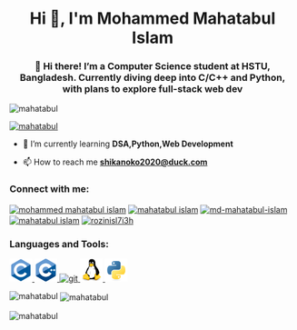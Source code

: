 <h1 align="center">Hi 👋, I'm Mohammed Mahatabul Islam</h1>
<h3 align="center">👋 Hi there! I’m a Computer Science student at HSTU, Bangladesh. Currently diving deep into C/C++ and Python, with plans to explore full-stack web dev</h3>

<p align="left"> <img src="https://komarev.com/ghpvc/?username=mahatabul&label=Profile%20views&color=0e75b6&style=flat" alt="mahatabul" /> </p>

<p align="left"> <a href="https://github.com/ryo-ma/github-profile-trophy"><img src="https://github-profile-trophy.vercel.app/?username=mahatabul" alt="mahatabul" /></a> </p>

- 🌱 I’m currently learning **DSA,Python,Web Development**

- 📫 How to reach me **shikanoko2020@duck.com**

<h3 align="left">Connect with me:</h3>
<p align="left">
<a href="https://linkedin.com/in/mohammed mahatabul islam" target="blank"><img align="center" src="https://raw.githubusercontent.com/rahuldkjain/github-profile-readme-generator/master/src/images/icons/Social/linked-in-alt.svg" alt="mohammed mahatabul islam" height="30" width="40" /></a>
<a href="https://fb.com/mahatabul islam" target="blank"><img align="center" src="https://raw.githubusercontent.com/rahuldkjain/github-profile-readme-generator/master/src/images/icons/Social/facebook.svg" alt="mahatabul islam" height="30" width="40" /></a>
<a href="https://codeforces.com/profile/md-mahatabul-islam" target="blank"><img align="center" src="https://raw.githubusercontent.com/rahuldkjain/github-profile-readme-generator/master/src/images/icons/Social/codeforces.svg" alt="md-mahatabul-islam" height="30" width="40" /></a>
<a href="https://www.leetcode.com/mahatabul islam" target="blank"><img align="center" src="https://raw.githubusercontent.com/rahuldkjain/github-profile-readme-generator/master/src/images/icons/Social/leet-code.svg" alt="mahatabul islam" height="30" width="40" /></a>
<a href="https://auth.geeksforgeeks.org/user/rozinisl7i3h" target="blank"><img align="center" src="https://raw.githubusercontent.com/rahuldkjain/github-profile-readme-generator/master/src/images/icons/Social/geeks-for-geeks.svg" alt="rozinisl7i3h" height="30" width="40" /></a>
</p>

<h3 align="left">Languages and Tools:</h3>
<p align="left"> <a href="https://www.cprogramming.com/" target="_blank" rel="noreferrer"> <img src="https://raw.githubusercontent.com/devicons/devicon/master/icons/c/c-original.svg" alt="c" width="40" height="40"/> </a> <a href="https://www.w3schools.com/cpp/" target="_blank" rel="noreferrer"> <img src="https://raw.githubusercontent.com/devicons/devicon/master/icons/cplusplus/cplusplus-original.svg" alt="cplusplus" width="40" height="40"/> </a> <a href="https://git-scm.com/" target="_blank" rel="noreferrer"> <img src="https://www.vectorlogo.zone/logos/git-scm/git-scm-icon.svg" alt="git" width="40" height="40"/> </a> <a href="https://www.linux.org/" target="_blank" rel="noreferrer"> <img src="https://raw.githubusercontent.com/devicons/devicon/master/icons/linux/linux-original.svg" alt="linux" width="40" height="40"/> </a> <a href="https://www.python.org" target="_blank" rel="noreferrer"> <img src="https://raw.githubusercontent.com/devicons/devicon/master/icons/python/python-original.svg" alt="python" width="40" height="40"/> </a> </p>

<p><img align="left" src="https://github-readme-stats.vercel.app/api/top-langs?username=mahatabul&show_icons=true&locale=en&layout=compact" alt="mahatabul" /></p>

<p>&nbsp;<img align="center" src="https://github-readme-stats.vercel.app/api?username=mahatabul&show_icons=true&locale=en" alt="mahatabul" /></p>

<p><img align="center" src="https://github-readme-streak-stats.herokuapp.com/?user=mahatabul&" alt="mahatabul" /></p>

